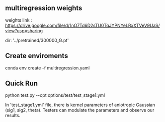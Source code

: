 
## multiregression weights
weights link : https://drive.google.com/file/d/1nO7Td6D2sTU0TqJYPNYeLRxXTVeV9UaS/view?usp=sharing

dir:
'../pretrained/300000_G.pt'

## Create enviroments
conda env create -f multiregression.yaml

## Quick Run
python test.py --opt options/test/test_stage1.yml

In 'test_stage1.yml' file, there is kernel parameters of aniotropic Gaussian (sig1, sig2, theta).
Testers can modulate the parameters and observe our results.
